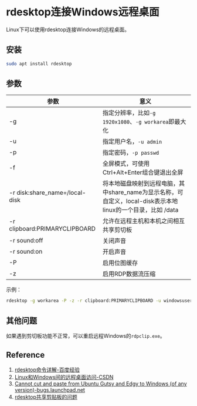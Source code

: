 # rdesktop连接Windows远程桌面

Linux下可以使用rdesktop连接Windows的远程桌面。

## 安装

```bash
sudo apt install rdesktop
```

## 参数

| 参数 | 意义 |
|---|---|
|-g|指定分辨率，比如`-g 1920x1080`、`-g workarea`即最大化|
|-u|指定用户名，`-u admin`|
|-p|指定密码，`-p passwd`|
|-f|全屏模式，可使用Ctrl+Alt+Enter组合键退出全屏|
|-r disk:share_name=/local-disk |将本地磁盘映射到远程电脑，其中share_name为显示名称，可自定义，local-disk表示本地linux的一个目录，比如 /data|
|-r clipboard:PRIMARYCLIPBOARD| 允许在远程主机和本机之间相互共享剪切板|
|-r sound:off|关闭声音|
|-r sound:on|开启声音|
|-P|启用位图缓存|
|-z|启用RDP数据流压缩|

示例：
```bash
rdesktop -g workarea -P -z -r clipboard:PRIMARYCLIPBOARD -u windowsuser 192.168.31.100:3389 -u password
```

## 其他问题

如果遇到剪切板功能不正常，可以重启远程Windows的`rdpclip.exe`。  

## Reference

1. [rdesktop命令详解-百度经验](https://jingyan.baidu.com/article/295430f1c8798a0c7e00502a.html#:~:text=3%E3%80%81-r%20clipboard%3APRIMARYCLIPBOARD%20%E5%85%81%E8%AE%B8%E5%9C%A8%E8%BF%9C%E7%A8%8B%E4%B8%BB%E6%9C%BA%E5%92%8C%E6%9C%AC%E6%9C%BA%E4%B9%8B%E9%97%B4%E5%85%B1%E4%BA%AB%E5%89%AA%E5%88%87%E6%9D%BF%EF%BC%8C%E5%B0%B1%E6%98%AF%E5%8F%AF%E4%BB%A5%E5%A4%8D%E5%88%B6%E7%B2%98%E8%B4%B4%E3%80%82,%E4%BB%A5%E4%B8%8A%E6%98%AFrdesktop%E7%9A%84%E5%B8%B8%E7%94%A8%E5%8F%82%E6%95%B0%EF%BC%8C%E6%9B%B4%E5%A4%9A%E5%8F%82%E6%95%B0%E8%AF%B7%E8%87%AA%E8%A1%8C%E7%99%BE%E5%BA%A6%E6%88%96%E8%80%85%E5%9C%A8linux%E4%B8%AD%E6%89%A7%E8%A1%8C%20rdesktop%20--help%E6%9F%A5%E7%9C%8B%E3%80%82)
2. [Linux和Windows间的远程桌面访问-CSDN](https://blog.csdn.net/fuhanghang/article/details/143759755)
3. [Cannot cut and paste from Ubuntu Gutsy and Edgy to Windows (of any version)-bugs.launchpad.net](https://bugs.launchpad.net/ubuntu/+source/rdesktop/+bug/175964)
4. [rdesktop共享剪贴板的问题](https://blog.csdn.net/weixin_33895604/article/details/94150725)